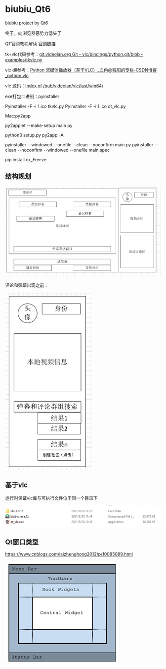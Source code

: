 # biubiu_Qt6
biubiu project by Qt6

终于，向浏览器恶势力低头了

QT官网教程解读 [官网链接](https://doc.qt.io/qtforpython-6/tutorials/index.html#before-you-start)

tk+vlc代码参考：[git.videolan.org Git - vlc/bindings/python.git/blob - examples/tkvlc.py](https://git.videolan.org/?p=vlc/bindings/python.git;a=blob;f=examples/tkvlc.py;h=9984138afa37132ad1279e55d66eb7b705e21b98;hb=HEAD)

vlc dll参考：[Python 流媒体播放器（基于VLC）_血色@残阳的专栏-CSDN博客_python vlc](https://blog.csdn.net/yingshukun/article/details/89527561)

vlc 源码：[Index of /pub/videolan/vlc/last/win64/](http://download.videolan.org/pub/videolan/vlc/last/win64/)

exe打包二进制：pyinstaller

Pyinstaller -F -i 1.ico tkvlc.py
Pyinstaller -F -i 1.ico qt_vlc.py


Mac:py2app

py2applet --make-setup main.py

python3 setup.py py2app -A


pyinstaller --windowed --onefile --clean --noconfirm main.py
pyinstaller --clean --noconfirm --windowed --onefile main.spec

pip install cx_Freeze

## 结构规划

![image-20210830131306464](README.assets/image-20210830131306464.png)

评论和弹幕出现之前：

![image-20210830132434263](README.assets/image-20210830132434263.png)

## 基于vlc

运行时保证vlc库与可执行文件位于同一个目录下

![image-20210830130140110](README.assets/image-20210830130140110.png)

## Qt窗口类型
https://www.cnblogs.com/laizhenghong2012/p/10085089.html

![image-20210830121834596](README.assets/image-20210830121834596.png)

